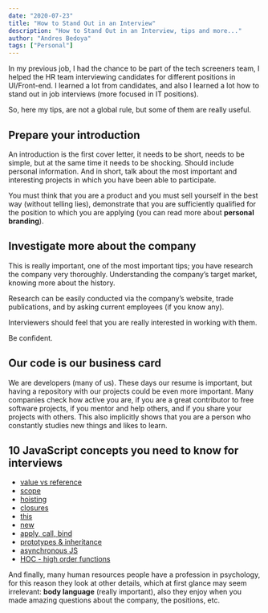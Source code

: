 ```yaml
---
date: "2020-07-23"
title: "How to Stand Out in an Interview"
description: "How to Stand Out in an Interview, tips and more..."
author: "Andres Bedoya"
tags: ["Personal"]
---
```


In my previous job, I had the chance to be part of the tech screeners team, I helped the HR team interviewing candidates for different positions in UI/Front-end. I learned a lot from candidates, and also I learned a lot how to stand out in job interviews (more focused in IT positions).

So, here my tips, are not a global rule, but some of them are really useful.

## Prepare your introduction
An introduction is the first cover letter, it needs to be short, needs to be simple, but at the same time it needs to be shocking. Should include personal information. And in short, talk about the most important and interesting projects in which you have been able to participate.

You must think that you are a product and you must sell yourself in the best way (without telling lies), demonstrate that you are sufficiently qualified for the position to which you are applying (you can read more about **personal branding**).

## Investigate more about the company
This is really important, one of the most important tips; you have research the company very thoroughly. Understanding the company’s target market, knowing more about the history.

Research can be easily conducted via the company’s website, trade publications, and by asking current employees (if you know any).

Interviewers should feel that you are really interested in working with them.

Be confident.

## Our code is our business card
We are developers (many of us). These days our resume is important, but having a repository with our projects could be even more important. Many companies check how active you are, if you are a great contributor to free software projects, if you mentor and help others, and if you share your projects with others. This also implicitly shows that you are a person who constantly studies new things and likes to learn.

## 10 JavaScript concepts you need to know for interviews
- <a class="hover:no-underline text-blue underline" href="https://www.educative.io/courses/step-up-your-js-a-comprehensive-guide-to-intermediate-javascript/7nAZrnYW9rG" target="_blank" rel="noopener noreferrer">value vs reference</a>
- <a class="hover:no-underline text-blue underline" href="https://scotch.io/tutorials/understanding-scope-in-javascript#toc-scope-in-javascript" target="_blank" rel="noopener noreferrer">scope</a>
- <a class="hover:no-underline text-blue underline" href="http://javascriptissexy.com/javascript-variable-scope-and-hoisting-explained/" target="_blank" rel="noopener noreferrer">hoisting</a>
- <a class="hover:no-underline text-blue underline" href="http://javascriptissexy.com/understand-javascript-closures-with-ease/" target="_blank" rel="noopener noreferrer">closures</a>
- <a class="hover:no-underline text-blue underline" href="https://www.educative.io/collection/page/5679346740101120/5707702298738688/5676830073815040" target="_blank" rel="noopener noreferrer">this</a>
- <a class="hover:no-underline text-blue underline" href="https://codeburst.io/javascripts-new-keyword-explained-as-simply-as-possible-fec0d87b2741" target="_blank" rel="noopener noreferrer">new</a>
- <a class="hover:no-underline text-blue underline" href="https://codeplanet.io/javascript-apply-vs-call-vs-bind/" target="_blank" rel="noopener noreferrer">apply, call, bind</a>
- <a class="hover:no-underline text-blue underline" href="https://codeburst.io/master-javascript-prototypes-inheritance-d0a9a5a75c4e" target="_blank" rel="noopener noreferrer">prototypes & inheritance</a>
- <a class="hover:no-underline text-blue underline" href="https://www.youtube.com/watch?v=8aGhZQkoFbQ&t=948s" target="_blank" rel="noopener noreferrer">asynchronous JS</a>
- <a class="hover:no-underline text-blue underline" href="https://www.sitepoint.com/higher-order-functions-javascript/" target="_blank" rel="noopener noreferrer">HOC - high order functions</a>

And finally, many human resources people have a profession in psychology, for this reason they look at other details, which at first glance may seem irrelevant: **body language** (really important), also they enjoy when you made amazing questions about the company, the positions, etc.
